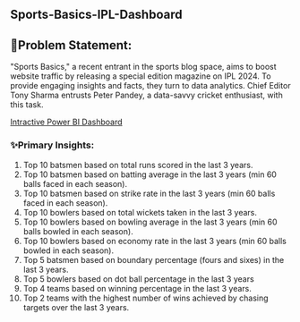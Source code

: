 ## Sports-Basics-IPL-Dashboard

## 📝Problem Statement:
"Sports Basics," a recent entrant in the sports blog space, aims to boost website traffic by releasing a special edition magazine on IPL 2024. To provide engaging insights and facts, they turn to data analytics. Chief Editor Tony Sharma entrusts Peter Pandey, a data-savvy cricket enthusiast, with this task.


[Intractive Power BI Dashboard](https://app.powerbi.com/view?r=eyJrIjoiMjdmODcwNzMtMjUxMC00ZDBmLWI4MjUtNDlkMzFhNTJkMGUzIiwidCI6IjBiYTEzZTFjLTU1ODMtNGRhZi1hYzk2LTQ2NzYwNDBlM2NiMSJ9)


### ✨Primary Insights:

1. Top 10 batsmen based on total runs scored in the last 3 years.
2. Top 10 batsmen based on batting average in the last 3 years (min 60 balls faced in each season).
3. Top 10 batsmen based on strike rate in the last 3 years (min 60 balls faced in each season).
4. Top 10 bowlers based on total wickets taken in the last 3 years.
5. Top 10 bowlers based on bowling average in the last 3 years (min 60 balls bowled in each season).
6. Top 10 bowlers based on economy rate in the last 3 years (min 60 balls bowled in each season).
7. Top 5 batsmen based on boundary percentage (fours and sixes) in the last 3 years.
8. Top 5 bowlers based on dot ball percentage in the last 3 years
9. Top 4 teams based on winning percentage in the last 3 years.
10. Top 2 teams with the highest number of wins achieved by chasing targets over the last 3 years.

